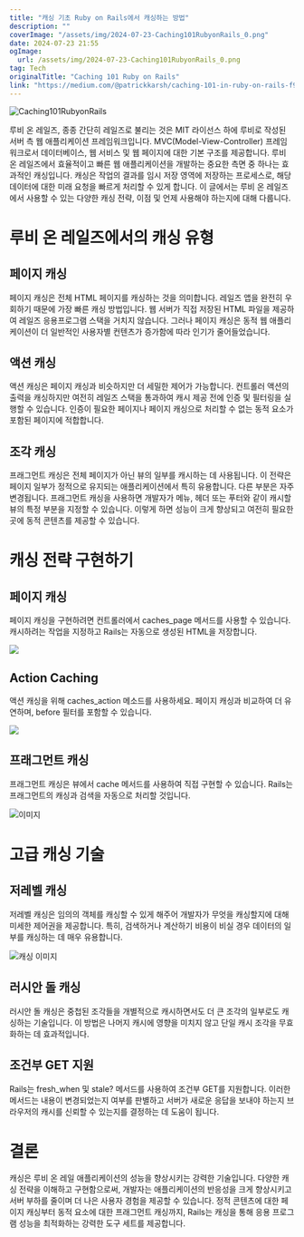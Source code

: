 ```yaml
---
title: "캐싱 기초 Ruby on Rails에서 캐싱하는 방법"
description: ""
coverImage: "/assets/img/2024-07-23-Caching101RubyonRails_0.png"
date: 2024-07-23 21:55
ogImage: 
  url: /assets/img/2024-07-23-Caching101RubyonRails_0.png
tag: Tech
originalTitle: "Caching 101 Ruby on Rails"
link: "https://medium.com/@patrickkarsh/caching-101-in-ruby-on-rails-f9c885340041"
---
```




![Caching101RubyonRails](/assets/img/2024-07-23-Caching101RubyonRails_0.png)

루비 온 레일즈, 종종 간단히 레일즈로 불리는 것은 MIT 라이선스 하에 루비로 작성된 서버 측 웹 애플리케이션 프레임워크입니다. MVC(Model-View-Controller) 프레임워크로서 데이터베이스, 웹 서비스 및 웹 페이지에 대한 기본 구조를 제공합니다. 루비 온 레일즈에서 효율적이고 빠른 웹 애플리케이션을 개발하는 중요한 측면 중 하나는 효과적인 캐싱입니다. 캐싱은 작업의 결과를 임시 저장 영역에 저장하는 프로세스로, 해당 데이터에 대한 미래 요청을 빠르게 처리할 수 있게 합니다. 이 글에서는 루비 온 레일즈에서 사용할 수 있는 다양한 캐싱 전략, 이점 및 언제 사용해야 하는지에 대해 다룹니다.

# 루비 온 레일즈에서의 캐싱 유형

## 페이지 캐싱


<div class="content-ad"></div>

페이지 캐싱은 전체 HTML 페이지를 캐싱하는 것을 의미합니다. 레일즈 앱을 완전히 우회하기 때문에 가장 빠른 캐싱 방법입니다. 웹 서버가 직접 저장된 HTML 파일을 제공하여 레일즈 응용프로그램 스택을 거치지 않습니다. 그러나 페이지 캐싱은 동적 웹 애플리케이션이 더 일반적인 사용자별 컨텐츠가 증가함에 따라 인기가 줄어들었습니다.

## 액션 캐싱

액션 캐싱은 페이지 캐싱과 비슷하지만 더 세밀한 제어가 가능합니다. 컨트롤러 액션의 출력을 캐싱하지만 여전히 레일즈 스택을 통과하여 캐시 제공 전에 인증 및 필터링을 실행할 수 있습니다. 인증이 필요한 페이지나 페이지 캐싱으로 처리할 수 없는 동적 요소가 포함된 페이지에 적합합니다.

## 조각 캐싱

<div class="content-ad"></div>

프래그먼트 캐싱은 전체 페이지가 아닌 뷰의 일부를 캐시하는 데 사용됩니다. 이 전략은 페이지 일부가 정적으로 유지되는 애플리케이션에서 특히 유용합니다. 다른 부분은 자주 변경됩니다. 프래그먼트 캐싱을 사용하면 개발자가 메뉴, 헤더 또는 푸터와 같이 캐시할 뷰의 특정 부분을 지정할 수 있습니다. 이렇게 하면 성능이 크게 향상되고 여전히 필요한 곳에 동적 콘텐츠를 제공할 수 있습니다.

# 캐싱 전략 구현하기

## 페이지 캐싱

페이지 캐싱을 구현하려면 컨트롤러에서 caches_page 메서드를 사용할 수 있습니다. 캐시하려는 작업을 지정하고 Rails는 자동으로 생성된 HTML을 저장합니다.

<div class="content-ad"></div>


<img src="/assets/img/2024-07-23-Caching101RubyonRails_1.png" />

## Action Caching

액션 캐싱을 위해 caches_action 메소드를 사용하세요. 페이지 캐싱과 비교하여 더 유연하며, before 필터를 포함할 수 있습니다.

<img src="/assets/img/2024-07-23-Caching101RubyonRails_2.png" /> 


<div class="content-ad"></div>

## 프래그먼트 캐싱

프래그먼트 캐싱은 뷰에서 cache 메서드를 사용하여 직접 구현할 수 있습니다. Rails는 프래그먼트의 캐싱과 검색을 자동으로 처리할 것입니다.

![이미지](/assets/img/2024-07-23-Caching101RubyonRails_3.png)

# 고급 캐싱 기술

<div class="content-ad"></div>

## 저레벨 캐싱

저레벨 캐싱은 임의의 객체를 캐싱할 수 있게 해주어 개발자가 무엇을 캐싱할지에 대해 미세한 제어권을 제공합니다. 특히, 검색하거나 계산하기 비용이 비실 경우 데이터의 일부를 캐싱하는 데 매우 유용합니다.

![캐싱 이미지](/assets/img/2024-07-23-Caching101RubyonRails_4.png)

## 러시안 돌 캐싱

<div class="content-ad"></div>

러시안 돌 캐싱은 중첩된 조각들을 개별적으로 캐시하면서도 더 큰 조각의 일부로도 캐싱하는 기술입니다. 이 방법은 나머지 캐시에 영향을 미치지 않고 단일 캐시 조각을 무효화하는 데 효과적입니다.

## 조건부 GET 지원

Rails는 fresh_when 및 stale? 메서드를 사용하여 조건부 GET를 지원합니다. 이러한 메서드는 내용이 변경되었는지 여부를 판별하고 서버가 새로운 응답을 보내야 하는지 브라우저의 캐시를 신뢰할 수 있는지를 결정하는 데 도움이 됩니다.

# 결론

<div class="content-ad"></div>

캐싱은 루비 온 레일 애플리케이션의 성능을 향상시키는 강력한 기술입니다. 다양한 캐싱 전략을 이해하고 구현함으로써, 개발자는 애플리케이션의 반응성을 크게 향상시키고 서버 부하를 줄이며 더 나은 사용자 경험을 제공할 수 있습니다. 정적 콘텐츠에 대한 페이지 캐싱부터 동적 요소에 대한 프래그먼트 캐싱까지, Rails는 캐싱을 통해 응용 프로그램 성능을 최적화하는 강력한 도구 세트를 제공합니다.